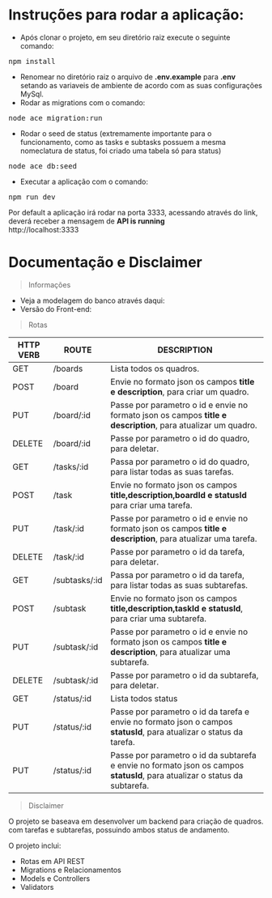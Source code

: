 # Instruções para rodar a aplicação:

* Após clonar o projeto, em seu diretório raiz execute o seguinte comando:
<pre>npm install</pre>
* Renomear no diretório raiz o arquivo de <b>.env.example</b> para <b>.env</b> setando as variaveis de ambiente de acordo com as suas configurações MySql.
* Rodar as migrations com o comando:
<pre>node ace migration:run</pre>
* Rodar o seed de status (extremamente importante para o funcionamento, como as tasks e subtasks possuem a mesma nomeclatura de status, foi criado uma tabela só para status)
<pre>node ace db:seed</pre>
* Executar a aplicação com o comando:
<pre>npm run dev</pre>

Por default a aplicação irá rodar na porta 3333, acessando através do link, deverá receber a mensagem de <b>API is running</b><br>
http://localhost:3333

# Documentação e Disclaimer

> Informações
* Veja a modelagem do banco através daqui:
* Versão do Front-end: 


> Rotas

| HTTP VERB           |  ROUTE              |  DESCRIPTION        |
| ------------------- | ------------------- | ------------------- |
|  GET                |  /boards            | Lista todos os quadros.|
|  POST               |  /board             | Envie no formato json os campos <b>title e description</b>, para criar um quadro.|
|  PUT               |  /board/:id             | Passe por parametro o id e envie no formato json os campos <b>title e description</b>, para atualizar um quadro.|
|  DELETE               |  /board/:id             | Passe por parametro o id do quadro, para deletar.|
|  GET                |  /tasks/:id            | Passa por parametro o id do quadro, para listar todas as suas tarefas.|
|  POST               |  /task             | Envie no formato json os campos <b>title,description,boardId e statusId</b> para criar uma tarefa.|
|  PUT               |  /task/:id             | Passe por parametro o id e envie no formato json os campos <b>title e description</b>, para atualizar uma tarefa.|
|  DELETE               |  /task/:id             | Passe por parametro o id da tarefa, para deletar.|
|  GET                |  /subtasks/:id            | Passa por parametro o id da tarefa, para listar todas as suas subtarefas.|
|  POST               |  /subtask             | Envie no formato json os campos <b>title,description,taskId e statusId</b>, para criar uma subtarefa.|
|  PUT               |  /subtask/:id             | Passe por parametro o id e envie no formato json os campos <b>title e description</b>, para atualizar uma subtarefa.|
|  DELETE               |  /subtask/:id             | Passe por parametro o id da subtarefa, para deletar.|
|  GET                |  /status/:id            | Lista todos status |
|  PUT               |  /status/:id             | Passe por parametro o id da tarefa e envie no formato json o campos <b>statusId</b>, para atualizar o status da tarefa.|
|  PUT               |  /status/:id             | Passe por parametro o id da subtarefa e envie no formato json os campos <b>statusId</b>, para atualizar o status da subtarefa.|


> Disclaimer


O projeto se baseava em desenvolver um backend para criação de quadros. com tarefas e subtarefas, possuindo ambos status de andamento.

O projeto inclui:

* Rotas em API REST
* Migrations e Relacionamentos
* Models e Controllers
* Validators

